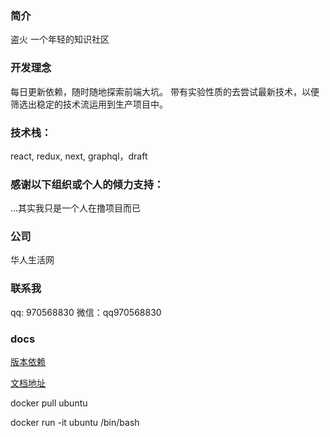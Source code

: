 ### 简介

盗火 一个年轻的知识社区

### 开发理念

每日更新依赖，随时随地探索前端大坑。
带有实验性质的去尝试最新技术，以便筛选出稳定的技术流运用到生产项目中。

### 技术栈：

react, redux, next, graphql，draft

### 感谢以下组织或个人的倾力支持：

...其实我只是一个人在撸项目而已

### 公司

华人生活网

### 联系我

qq: 970568830
微信：qq970568830

### docs

[版本依赖](/docs/版本依赖.md)

[文档地址](/docs/文档地址.md)


docker pull ubuntu

docker run -it ubuntu /bin/bash
